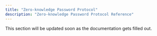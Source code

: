 ```yaml
---
title: "Zero-knowledge Password Protocol"
description: "Zero-knowledge Password Protocol Reference"
---
```


This section will be updated soon as the documentation gets filled out.
